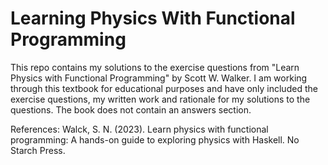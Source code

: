# Learning Physics With Functional Programming
This repo contains my solutions to the exercise questions from "Learn Physics with Functional Programming" by Scott W. Walker. I am working through this textbook for educational purposes and have only included the exercise questions, my written work and rationale for my solutions to the questions. The book does not contain an answers section.

References:
Walck, S. N. (2023). Learn physics with functional programming: A hands-on guide to exploring physics with Haskell. No Starch Press. 
